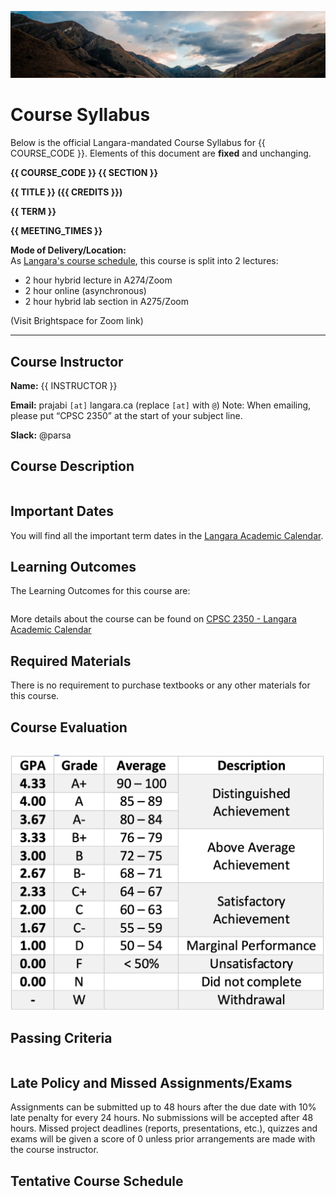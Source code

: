 ![](../images/header.jpg)

<!-- ![](../images/UBCO_CMPS_header.jpg) -->

# Course Syllabus

Below is the official Langara-mandated Course Syllabus for {{ COURSE_CODE }}.
Elements of this document are **fixed** and unchanging.
<!-- Additional details about the course are available on the {{ '[course website]({link})'.format(link=CANVAS_LINK.replace('CANVAS_ID',CANVAS_ID))}}. -->

**{{ COURSE_CODE }} {{ SECTION }}**

**{{ TITLE }} ({{ CREDITS }})**

**{{ TERM }}**

**{{ MEETING_TIMES }}**

**Mode of Delivery/Location:**  
As [Langara's course schedule](http://swing.langara.bc.ca/prod/hzgkfcls.P_GetCrseBySubj?term=202210&subj=CPSC), this course is split into 2 lectures: 
- 2 hour hybrid lecture in A274/Zoom
- 2 hour online (asynchronous)
- 2 hour hybrid lab section in A275/Zoom

(Visit Brightspace for Zoom link)

---
## Course Instructor

**Name:** {{ INSTRUCTOR }}

**Email:** prajabi `[at]` langara.ca (replace `[at]` with `@`)
Note: When emailing, please put “CPSC 2350” at the start of your subject line.

**Slack:** @parsa

<!-- **Office:** {{ OFFICE }} -->

<!-- **Phone:** {{ PHONE }} -->

<!-- **Mode of Delivery:** Online (All course activities and assessments, including the Final Exam, will be conducted Online.) -->


## Course Description

```{include} syllabus_bits/calendar_entry.md
```

## Important Dates

You will find all the important term dates in the [Langara Academic Calendar](https://langara.ca/registration-and-records/important-dates/).

## Learning Outcomes

The Learning Outcomes for this course are:

```{include} syllabus_bits/course_LOs.md
```

More details about the course can be found on [CPSC 2350 - Langara Academic Calendar](https://langara.ca/programs-and-courses/courses/CPSC/2350.html)

## Required Materials

There is no requirement to purchase textbooks or any other materials for this course.

## Course Evaluation

```{include} syllabus_bits/grading_practices_detailed.md
```

![Grade Letters](../images/grade_letters.png)


## Passing Criteria

```{include} syllabus_bits/passing_requirement.md
```

## Late Policy and Missed Assignments/Exams

Assignments can be submitted up to 48 hours after the due date with 10% late penalty for every 24 hours. No submissions will be accepted after 48 hours. 
Missed project deadlines (reports, presentations, etc.), quizzes and exams will be given a score of 0 unless prior arrangements are made with the course instructor.

## Tentative Course Schedule

```{include} syllabus_bits/schedule_topics.md
```

```{include} syllabus_bits/policies.md
```